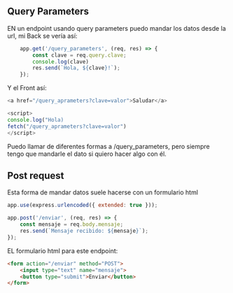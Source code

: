 ## Query Parameters

EN un endpoint usando query parameters puedo mandar los datos desde la url, mi Back se vería así:

```js
    app.get('/query_parameters', (req, res) => {
        const clave = req.query.clave;
        console.log(clave)
        res.send(`Hola, ${clave}!`);
    });
```

Y el Front así:

```js
<a href="/query_aprameters?clave=valor">Saludar</a>

<script>
console.log("Hola)
fetch("/query_aprameters?clave=valor")
</script>
```

Puedo llamar de diferentes formas a /query_parameters, pero siempre tengo que mandarle el dato si quiero hacer algo con él.

## Post request

Esta forma de mandar datos suele hacerse con un formulario html

```js
app.use(express.urlencoded({ extended: true })); 

app.post('/enviar', (req, res) => {
    const mensaje = req.body.mensaje;
    res.send(`Mensaje recibido: ${mensaje}`);
});
```

EL formulario html para este endpoint:

```html
<form action="/enviar" method="POST">
    <input type="text" name="mensaje">
    <button type="submit">Enviar</button>
</form>
```